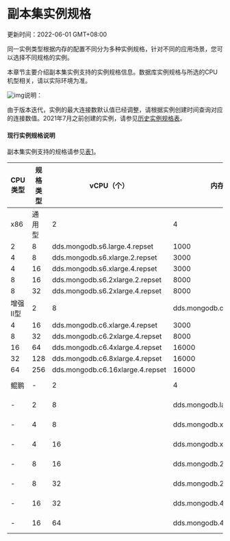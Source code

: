 # 副本集实例规格

更新时间：2022-06-01 GMT+08:00

同一实例类型根据内存的配置不同分为多种实例规格，针对不同的应用场景，您可以选择不同规格的实例。

本章节主要介绍副本集实例支持的实例规格信息。数据库实例规格与所选的CPU机型相关，请以实际环境为准。

![img](https://res-static.hc-cdn.cn/aem/content/dam/cloudbu-site/archive/china/zh-cn/support/resource/framework/v3/images/support-doc-new-note.svg)说明：

由于版本迭代，实例的最大连接数默认值已经调整，请根据实例创建时间查询对应的连接数值。2021年7月之前创建的实例，请参见[历史实例规格表](https://support.huaweicloud.com/productdesc-dds/dds_01_0037.html#dds_01_0037__section1372814499251)。

#### 现行实例规格说明

副本集实例支持的规格请参见[表1](https://support.huaweicloud.com/productdesc-dds/dds_01_0037.html#dds_01_0037__table71667365509)。

| CPU类型 | 规格类型 | vCPU（个）                       | 内存（GB）                      | 规格ID                        | 缺省最大连接数配置 | 连接数取值范围 |
| ------- | -------- | -------------------------------- | ------------------------------- | ----------------------------- | ------------------ | -------------- |
| x86     | 通用型   | 2                                | 4                               | dds.mongodb.s6.large.2.repset | 1000               | 200-1000       |
| 2       | 8        | dds.mongodb.s6.large.4.repset    | 1000                            | 200-1000                      |                    |                |
| 4       | 8        | dds.mongodb.s6.xlarge.2.repset   | 3000                            | 200-3000                      |                    |                |
| 4       | 16       | dds.mongodb.s6.xlarge.4.repset   | 3000                            | 200-3000                      |                    |                |
| 8       | 16       | dds.mongodb.s6.2xlarge.2.repset  | 8000                            | 200-8000                      |                    |                |
| 8       | 32       | dds.mongodb.s6.2xlarge.4.repset  | 8000                            | 200-8000                      |                    |                |
| 增强Ⅱ型 | 2        | 8                                | dds.mongodb.c6.large.4.repset   | 1000                          | 200-1000           |                |
| 4       | 16       | dds.mongodb.c6.xlarge.4.repset   | 3000                            | 200-3000                      |                    |                |
| 8       | 32       | dds.mongodb.c6.2xlarge.4.repset  | 8000                            | 200-8000                      |                    |                |
| 16      | 64       | dds.mongodb.c6.4xlarge.4.repset  | 16000                           | 200-16000                     |                    |                |
| 32      | 128      | dds.mongodb.c6.8xlarge.4.repset  | 16000                           | 200-16000                     |                    |                |
| 64      | 256      | dds.mongodb.c6.16xlarge.4.repset | 16000                           | 200-16000                     |                    |                |
| 鲲鹏    | -        | 2                                | 4                               | dds.mongodb.large.arm2.repset | 1000               | 200-1000       |
| -       | 2        | 8                                | dds.mongodb.large.arm4.repset   | 1000                          | 200-1000           |                |
| -       | 4        | 8                                | dds.mongodb.xlarge.arm2.repset  | 3000                          | 200-3000           |                |
| -       | 4        | 16                               | dds.mongodb.xlarge.arm4.repset  | 3000                          | 200-3000           |                |
| -       | 8        | 16                               | dds.mongodb.2xlarge.arm2.repset | 8000                          | 200-8000           |                |
| -       | 8        | 32                               | dds.mongodb.2xlarge.arm4.repset | 8000                          | 200-8000           |                |
| -       | 16       | 32                               | dds.mongodb.4xlarge.arm2.repset | 16000                         | 200-16000          |                |
| -       | 16       | 64                               | dds.mongodb.4xlarge.arm4.repset | 16000                         | 200-16000          |                |